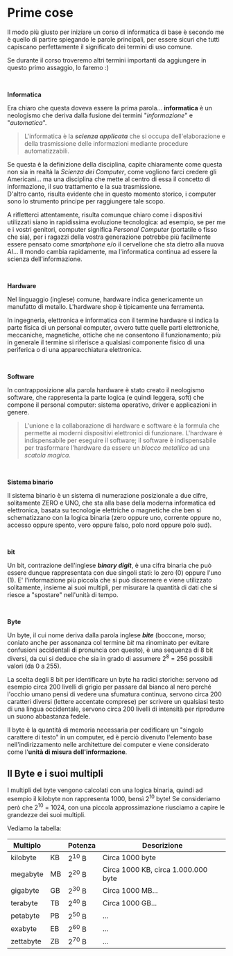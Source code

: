 # Prime cose

Il modo più giusto per iniziare un corso di informatica di base è secondo me è quello di partire spiegando le parole
principali, per essere sicuri che tutti capiscano perfettamente il significato dei termini di uso comune. 

Se durante il corso troveremo altri termini importanti da aggiungere in questo primo assaggio, lo faremo :)

<br>

**Informatica**

Era chiaro che questa doveva essere la prima parola... **informatica** è un neologismo che deriva dalla fusione dei termini "*informazione*" e "*automatica*".

> L'informatica è la ***scienza applicata*** che si occupa dell'elaborazione e della trasmissione delle informazioni mediante procedure automatizzabili.

Se questa è la definizione della disciplina, capite chiaramente come questa non sia in realtà la *Scienza dei Computer*, come vogliono farci credere gli Americani...
ma una disciplina che mette al centro di essa il concetto di informazione, il suo trattamento e la sua trasmissione.<br>
D'altro canto, risulta evidente che in questo momento storico, i computer sono lo strumento principe per raggiungere tale scopo.

A rifletterci attentamente, risulta comunque chiaro come i dispositivi utilizzati siano in rapidissima evoluzione tecnologica: ad esempio, se per me e i vostri
genitori, computer significa *Personal Computer* (portatile o fisso che sia), per i ragazzi della vostra generazione potrebbe più facilmente essere pensato come
*smartphone* e/o il cervellone che sta dietro alla nuova AI... Il mondo cambia rapidamente, ma l'informatica continua ad essere la scienza dell'informazione.

<br>

**Hardware**

Nel linguaggio (inglese) comune, hardware indica genericamente un
manufatto di metallo. L'hardware shop è tipicamente una ferramenta.

In ingegneria, elettronica e informatica con il termine hardware si
indica la parte fisica di un personal computer, ovvero tutte quelle
parti elettroniche, meccaniche, magnetiche, ottiche che ne consentono il
funzionamento; più in generale il termine si riferisce a qualsiasi
componente fisico di una periferica o di una apparecchiatura
elettronica.

<br>

**Software**

In contrapposizione alla parola hardware è stato creato il neologismo
software, che rappresenta la parte logica (e quindi leggera, soft) che
compone il personal computer: sistema operativo, driver e applicazioni
in genere.

> L'unione e la collaborazione di hardware e software è la formula che permette ai moderni dispositivi elettronici di funzionare.
> L'hardware è indispensabile per eseguire il software; il software è indispensabile per trasformare l'hardware da essere un *blocco metallico*
> ad una *scatola magica*.

<br>

**Sistema binario**

Il sistema binario è un sistema di numerazione posizionale a due cifre,
solitamente ZERO e UNO, che sta alla base della moderna informatica ed
elettronica, basata su tecnologie elettriche o magnetiche che ben si
schematizzano con la logica binaria (zero oppure uno, corrente oppure
no, accesso oppure spento, vero oppure falso, polo nord oppure polo
sud).

<br>

**bit**

Un bit, contrazione dell'inglese ***binary digit***, è una cifra
binaria che può essere dunque rappresentata con due singoli stati: lo
zero (0) oppure l'uno (1). E' l'informazione più piccola che si può
discernere e viene utilizzato solitamente, insieme ai suoi multipli, per
misurare la quantità di dati che si riesce a "spostare" nell'unità di
tempo.

<br>

**Byte**

Un byte, il cui nome deriva dalla parola inglese ***bite*** (boccone,
morso; coniato anche per assonanza col termine *bit* ma rinominato per
evitare confusioni accidentali di pronuncia con questo), è una sequenza
di 8 bit diversi, da cui si deduce che sia in grado di assumere 2<sup>8</sup> =
256 possibili valori (da 0 a 255).

La scelta degli 8 bit per identificare un byte ha radici storiche:
servono ad esempio circa 200 livelli di grigio per passare dal bianco al
nero perché l'occhio umano pensi di vedere una sfumatura continua,
servono circa 200 caratteri diversi (lettere accentate comprese) per
scrivere un qualsiasi testo di una lingua occidentale, servono circa 200
livelli di intensità per riprodurre un suono abbastanza fedele.

Il byte è la quantità di memoria necessaria per codificare un "singolo
carattere di testo" in un computer, ed è perciò divenuto l'elemento
base nell'indirizzamento nelle architetture dei computer e viene
considerato come l'**unità di misura dell'informazione**.



## Il Byte e i suoi multipli

I multipli del byte vengono calcolati con una logica binaria, quindi ad
esempio il kilobyte non rappresenta 1000, bensì 2<sup>10</sup> byte! Se
consideriamo però che 2<sup>10</sup> = 1024, con una piccola approssimazione
riusciamo a capire le grandezze dei suoi multipli.

Vediamo la tabella:

| Multiplo   |    | Potenza  | Descrizione                           |
|------------|----|----------|---------------------------------------|
| kilobyte   | KB | 2<sup>10</sup> B   | Circa 1000 byte                       |
| megabyte   | MB | 2<sup>20</sup> B   | Circa 1000 KB, circa 1.000.000 byte   |
| gigabyte   | GB | 2<sup>30</sup> B   | Circa 1000 MB...                      |
| terabyte   | TB | 2<sup>40</sup> B   | Circa 1000 GB...                      |
| petabyte   | PB | 2<sup>50</sup> B   | ...                                   |
| exabyte    | EB | 2<sup>60</sup> B   | ...                                   |
| zettabyte  | ZB | 2<sup>70</sup> B   | ...                                   |


